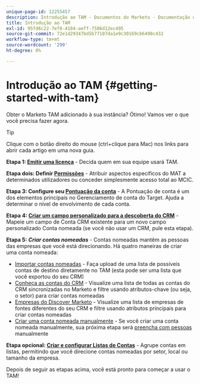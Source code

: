 ```yaml
---
unique-page-id: 12255457
description: Introdução ao TAM - Documentos do Marketo - Documentação do produto
title: Introdução ao TAM
exl-id: 95fd6c22-7ef8-4184-aeff-7586d12ec495
source-git-commit: 72e1d29347bd5b77107da1e9c30169cb6490c432
workflow-type: tm+mt
source-wordcount: '299'
ht-degree: 0%

---
```


# Introdução ao TAM {#getting-started-with-tam}

Obter o Marketo TAM adicionado à sua instância? Ótimo! Vamos ver o que você precisa fazer agora.

>[!TIP]
>
>Clique com o botão direito do mouse (ctrl+clique para Mac) nos links para abrir cada artigo em uma nova guia.

**Etapa 1: [Emitir uma licença](/help/marketo/product-docs/target-account-management/setup-tam/issue-a-license.md)** - Decida quem em sua equipe usará TAM.

**Etapa dois: Definir [Permissões](/help/marketo/product-docs/target-account-management/setup-tam/permissions.md)** - Atribuir aspectos específicos do MAT a determinados utilizadores ou conceder simplesmente acesso total ao MCIC.

**Etapa 3: Configure seu [Pontuação da conta](/help/marketo/product-docs/target-account-management/setup-tam/account-score.md)** - A Pontuação de conta é um dos elementos principais no Gerenciamento de conta do Target. Ajuda a determinar o nível de envolvimento de cada conta.

**Etapa 4: [Criar um campo personalizado para a descoberta do CRM](/help/marketo/product-docs/target-account-management/setup-tam/create-a-custom-field-for-crm-discovery.md)** - Mapeie um campo de Conta CRM existente para um novo campo personalizado Conta nomeada (se você não usar um CRM, pule esta etapa).

**Etapa 5:** **_Criar contas nomeadas_** - Contas nomeadas mantêm as pessoas das empresas que você está direcionando. Há quatro maneiras de criar uma conta nomeada:

* [Importar contas nomeadas](/help/marketo/product-docs/target-account-management/target/named-accounts/import-named-accounts.md) - Faça upload de uma lista de possíveis contas de destino diretamente no TAM (esta pode ser uma lista que você exportou do seu CRM)
* [Conheça as contas do CRM](/help/marketo/product-docs/target-account-management/target/named-accounts/discover-accounts.md#discover-crm-accounts) - Visualize uma lista de todas as contas do CRM sincronizadas no Marketo e filtre usando atributos-chave (ou seja, o setor) para criar contas nomeadas
* [Empresas do Discover Marketo](/help/marketo/product-docs/target-account-management/target/named-accounts/discover-accounts.md#discover-marketo-companies) - Visualize uma lista de empresas de fontes diferentes do seu CRM e filtre usando atributos principais para criar contas nomeadas
* [Criar uma conta nomeada manualmente](/help/marketo/product-docs/target-account-management/target/named-accounts/create-a-named-account.md) - Se você criar uma conta nomeada manualmente, sua próxima etapa será [preencha com pessoas](/help/marketo/product-docs/target-account-management/target/named-accounts/add-people-to-a-named-account.md) manualmente

**Etapa opcional: [Criar e configurar Listas de Contas](/help/marketo/product-docs/target-account-management/target/account-lists.md#create-a-new-account-list)** - Agrupe contas em listas, permitindo que você direcione contas nomeadas por setor, local ou tamanho da empresa.

Depois de seguir as etapas acima, você está pronto para começar a usar o TAM!
